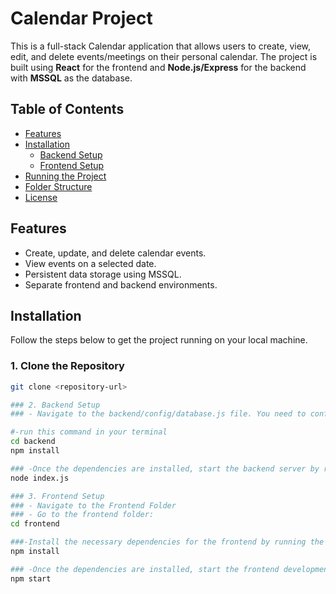 # Calendar Project

This is a full-stack Calendar application that allows users to create, view, edit, and delete events/meetings on their personal calendar. The project is built using **React** for the frontend and **Node.js/Express** for the backend with **MSSQL** as the database.

## Table of Contents

- [Features](#features)
- [Installation](#installation)
  - [Backend Setup](#backend-setup)
  - [Frontend Setup](#frontend-setup)
- [Running the Project](#running-the-project)
- [Folder Structure](#folder-structure)
- [License](#license)

## Features

- Create, update, and delete calendar events.
- View events on a selected date.
- Persistent data storage using MSSQL.
- Separate frontend and backend environments.

## Installation

Follow the steps below to get the project running on your local machine.

### 1. Clone the Repository

```bash
git clone <repository-url>

### 2. Backend Setup
### - Navigate to the backend/config/database.js file. You need to configure your MSSQL connection here. Replace the existing configuration with your own MSSQL database details.

#-run this command in your terminal
cd backend
npm install

### -Once the dependencies are installed, start the backend server by running:
node index.js

### 3. Frontend Setup
### - Navigate to the Frontend Folder
### - Go to the frontend folder:
cd frontend

###-Install the necessary dependencies for the frontend by running the following command:
npm install

### -Once the dependencies are installed, start the frontend development server by running:
npm start
```
